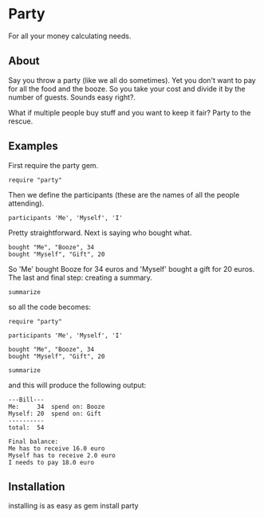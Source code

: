 Party
=====
For all your money calculating needs.

About
-----
Say you throw a party (like we all do sometimes). Yet you don't want to pay for all the food and the booze. So you take your cost and divide it by the number of guests. Sounds easy right?.

What if multiple people buy stuff and you want to keep it fair? Party to the rescue. 

Examples
--------
First require the party gem.   
    
    require "party"

Then we define the participants (these are the names of all the people attending).
    
    participants 'Me', 'Myself', 'I'

Pretty straightforward. Next is saying who bought what.

    bought "Me", "Booze", 34
    bought "Myself", "Gift", 20
    
So 'Me' bought Booze for 34 euros and 'Myself' bought a gift for 20 euros.
The last and final step: creating a summary.

    summarize
    
so all the code becomes:
    
    require "party"

    participants 'Me', 'Myself', 'I'

    bought "Me", "Booze", 34
    bought "Myself", "Gift", 20

    summarize
    
and this will produce the following output:

    ---Bill---
    Me:	    34	spend on: Booze
    Myself:	20	spend on: Gift
    ----------
    total:	54

    Final balance:
    Me has to receive 16.0 euro
    Myself has to receive 2.0 euro
    I needs to pay 18.0 euro
    
Installation
------------
installing is as easy as
    gem install party